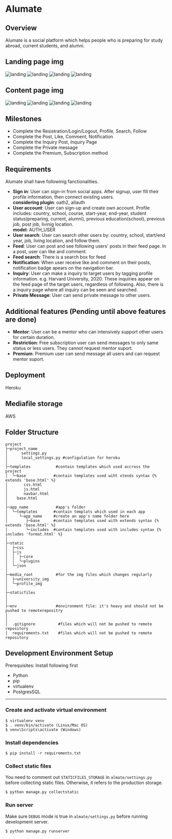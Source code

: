 Alumate
===
Overview
---
Alumate is a social platform which helps people who is preparing for study abroad, current students, and alumni.

Landing page img
---
<img src="https://raw.githubusercontent.com/ShintaG3/alumate_pj/master/Screenshot/landingpage1.png" alt="landing" title="sample">  
<img src="https://raw.githubusercontent.com/ShintaG3/alumate_pj/master/Screenshot/landingpage2.png" alt="landing" title="sample">  
<img src="https://raw.githubusercontent.com/ShintaG3/alumate_pj/master/Screenshot/landingpage3.png" alt="landing" title="sample">  
<img src="https://raw.githubusercontent.com/ShintaG3/alumate_pj/master/Screenshot/landingpage4.png" alt="landing" title="sample">  

Content page img
---
<img src="https://raw.githubusercontent.com/ShintaG3/alumate_pj/master/Screenshot/page1.png" alt="landing" title="sample">  
<img src="https://raw.githubusercontent.com/ShintaG3/alumate_pj/master/Screenshot/page2.png" alt="landing" title="sample">  
<img src="https://raw.githubusercontent.com/ShintaG3/alumate_pj/master/Screenshot/page3.png" alt="landing" title="sample">  
<img src="https://raw.githubusercontent.com/ShintaG3/alumate_pj/master/Screenshot/page4.png" alt="landing" title="sample">  


Milestones
---
- Complete the Resistration/Login/Logout, Profile, Search, Follow
- Complete the Post, Like, Comment, Notification 
- Complete the Inquiry Post, Inquiry Page
- Complete the Private message
- Complete the Premium, Subscription method

Requirements
---

Alumate shall have followinig fanctionalities.
- **Sign in**: User can sign-in from social apps. After signup, user fill their profile information, then connect existing users.  
**considering plugin**: oath2, allauth
- **User account**: User can sign-up and create own account. Profile includes: country, school, course, start-year, end-year, student status(preparing, current, alumni), previous education(school), previous job, post job, livinig location.  
**model**: AUTH_USER
- **User search**: User can search other users by: country, school, start/end year, job, living location, and follow them.
- **Feed**: User can post and see following users' posts in their feed page. In a post, user can like and comment.
- **Feed search**: There is a search box for feed
- **Notification**: When user receive like and comment on their posts, notification badge apears on the navigation bar.
- **Inquiry**: User can make a inquiry to target  users by tagging profile information. e.g. Harvard University, 2020. These inquiries appear on the feed page of the target users, regardless of following. Also, there is a inquiry page where all inquiry can be seen and searched.
- **Private Message**: User can send private message to other users.

Additional features (Pending until above features are done)
---
- **Mentor**: User can be a mentor who can intensively support other users for certain duration.
- **Restriction**: Free subscription user can send messages to only same status or less users. They cannot request mentor suport.
- **Premium**: Premium user can send message all users and can request mentor suport.

Deployment
---
Heroku

Mediafile storage
---
AWS

Folder Structure
---

```
project
├─project_name
│      settings.py
│      local_settings.py #configulation for heroku
│
├─templates           #contain templates which used accross the project
│  └─base            #contain templates used wiht xtends syntax {% extends 'base.html' %}
│       css.html
│       js.html
│       navbar.html
│    base.html
│
├─app_name            #app's folder
│  └─templates       #contain templats which used in each app
│     └─app_name     #create an app's name folder here
│        ├─base      #contain templates used with extends syntax {% extends 'base.html' %}
│        └─includes  #contain templates used with includes syntax {% includes 'format.html' %}
│
├─static
│  ├─css
│  ├─js
│  │  ├─core
│  │  └─plugins
│  └─json
│
├─media_root          #for the img files which changes regularly
│  ├─university_img
│  └─profile_img
│
├─staticfiles
│
│
├─env                 #environment file: it's heavy and should not be pushed to remoterepositry
│
│
│  .gitignore          #files which will not be pushed to remote repository
│  requirements.txt    #files which will not be pushed to remote repository
```

## Development Environment Setup
Prerequisites: Install following first
- Python
- pip
- virtualenv
- PostgresSQL
---

### Create and activate virtual environment
```
$ virtualenv venv
$ . venv/bin/activate (Linux/Mac OS)
$ venv\Scripts\activate (Windows)
```

### Install dependencies
```
$ pip install -r requirements.txt
```

### Collect static files
You need to comment out `STATICFILES_STORAGE` in `almate/settings.py` before collecting static files. Otherwise, it refers to the production storage.
```
$ python manage.py collectstatic
```

### Run server
Make sure `DEBUG` mode is true in `almate/settings.py` before running development server.
```
$ python manage.py runserver
```
